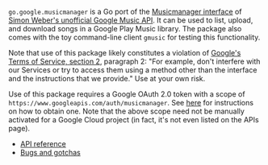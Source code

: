 `go.google.musicmanager` is a Go port of the [Musicmanager interface][1]
of [Simon Weber's unofficial Google Music API][2].  It can be used to
list, upload, and download songs in a Google Play Music library.  The
package also comes with the toy command-line client `gmusic` for testing
this functionality.

Note that use of this package likely constitutes a violation of
[Google's Terms of Service, section 2][3], paragraph 2: "For example,
don't interfere with our Services or try to access them using a method
other than the interface and the instructions that we provide."  Use at
your own risk.

Use of this package requires a Google OAuth 2.0 token with a scope of
`https://www.googleapis.com/auth/musicmanager`.  See [here][4] for
instructions on how to obtain one.  Note that the above scope need not
be manually activated for a Google Cloud project (in fact, it's not even
listed on the APIs page).

 - [API reference](https://godoc.org/github.com/lxr/go.google.musicmanager)
 - [Bugs and gotchas](https://godoc.org/github.com/lxr/go.google.musicmanager#pkg-note-bug)

[1]: https://unofficial-google-music-api.readthedocs.org/en/latest/reference/musicmanager.html
[2]: https://github.com/simon-weber/gmusicapi
[3]: https://www.google.com/intl/en/policies/terms/#toc-services
[4]: https://godoc.org/golang.org/x/oauth2/google

